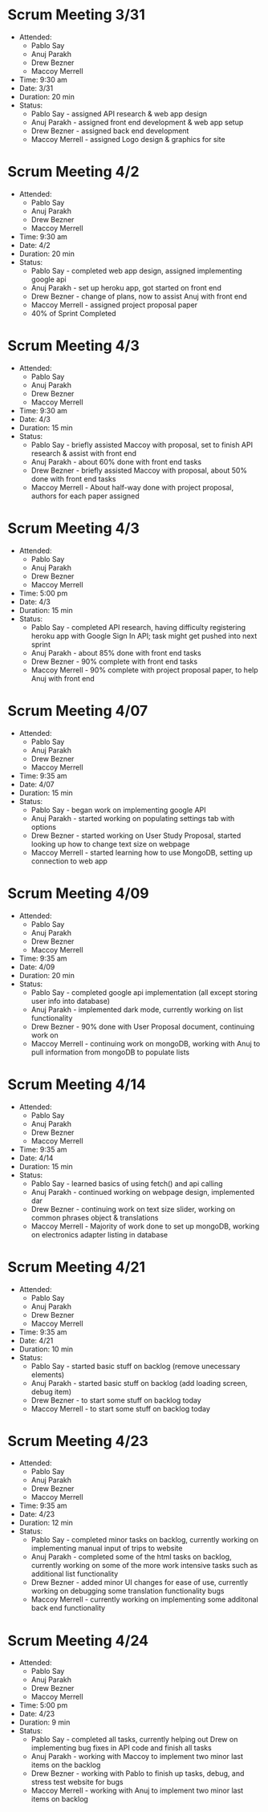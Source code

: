 # Scrum Meeting 3/31
 - Attended: 
    - Pablo Say
    - Anuj Parakh
    - Drew Bezner
    - Maccoy Merrell
 - Time: 9:30 am
- Date: 3/31 
- Duration: 20 min
- Status: 
    - Pablo Say - assigned API research & web app design
    - Anuj Parakh - assigned front end development & web app setup
    - Drew Bezner - assigned back end development
    - Maccoy Merrell - assigned Logo design & graphics for site


# Scrum Meeting 4/2
- Attended: 
    - Pablo Say
    - Anuj Parakh
    - Drew Bezner
    - Maccoy Merrell
- Time: 9:30 am
- Date: 4/2 
- Duration: 20 min
- Status: 
    - Pablo Say - completed web app design, assigned implementing google api
    - Anuj Parakh - set up heroku app, got started on front end
    - Drew Bezner - change of plans, now to assist Anuj with front end 
    - Maccoy Merrell - assigned project proposal paper
    - 40% of Sprint Completed

# Scrum Meeting 4/3
- Attended: 
    - Pablo Say
    - Anuj Parakh
    - Drew Bezner
    - Maccoy Merrell
- Time: 9:30 am
- Date: 4/3 
- Duration: 15 min
- Status: 
    - Pablo Say - briefly assisted Maccoy with proposal, set to finish API research & assist with front end
    - Anuj Parakh - about 60% done with front end tasks
    - Drew Bezner - briefly assisted Maccoy with proposal, about 50% done with front end tasks
    - Maccoy Merrell - About half-way done with project proposal, authors for each paper assigned
    
# Scrum Meeting 4/3
- Attended: 
    - Pablo Say
    - Anuj Parakh
    - Drew Bezner
    - Maccoy Merrell
- Time: 5:00 pm
- Date: 4/3 
- Duration: 15 min
- Status: 
    - Pablo Say - completed API research, having difficulty registering heroku app with Google Sign In API; task might get pushed into next sprint
    - Anuj Parakh - about 85% done with front end tasks
    - Drew Bezner - 90% complete with front end tasks
    - Maccoy Merrell - 90% complete with project proposal paper, to help Anuj with front end   


# Scrum Meeting 4/07
- Attended: 
    - Pablo Say
    - Anuj Parakh
    - Drew Bezner
    - Maccoy Merrell
- Time: 9:35 am
- Date: 4/07
- Duration: 15 min
- Status: 
    - Pablo Say - began work on implementing google API 
    - Anuj Parakh - started working on populating settings tab with options
    - Drew Bezner - started working on User Study Proposal, started looking up how to change text size on webpage
    - Maccoy Merrell - started learning how to use MongoDB, setting up connection to web app

# Scrum Meeting 4/09
- Attended: 
    - Pablo Say
    - Anuj Parakh
    - Drew Bezner
    - Maccoy Merrell
- Time: 9:35 am
- Date: 4/09
- Duration: 20 min
- Status: 
    - Pablo Say - completed google api implementation (all except storing user info into database)
    - Anuj Parakh - implemented dark mode, currently working on list functionality
    - Drew Bezner - 90% done with User Proposal document, continuing work on 
    - Maccoy Merrell - continuing work on mongoDB, working with Anuj to pull information from mongoDB to populate lists

# Scrum Meeting 4/14
- Attended: 
    - Pablo Say
    - Anuj Parakh
    - Drew Bezner
    - Maccoy Merrell
- Time: 9:35 am
- Date: 4/14
- Duration: 15 min
- Status: 
    - Pablo Say - learned basics of using fetch() and api calling
    - Anuj Parakh - continued working on webpage design, implemented dar
    - Drew Bezner - continuing work on text size slider, working on common phrases object & translations
    - Maccoy Merrell - Majority of work done to set up mongoDB, working on electronics adapter listing in database

# Scrum Meeting 4/21
- Attended: 
    - Pablo Say
    - Anuj Parakh
    - Drew Bezner
    - Maccoy Merrell
- Time: 9:35 am
- Date: 4/21
- Duration: 10 min
- Status: 
    - Pablo Say - started basic stuff on backlog (remove unecessary elements)
    - Anuj Parakh - started basic stuff on backlog (add loading screen, debug item)
    - Drew Bezner - to start some stuff on backlog today 
    - Maccoy Merrell - to start some stuff on backlog today 

# Scrum Meeting 4/23
- Attended: 
    - Pablo Say
    - Anuj Parakh
    - Drew Bezner
    - Maccoy Merrell
- Time: 9:35 am
- Date: 4/23
- Duration: 12 min
- Status: 
    - Pablo Say - completed minor tasks on backlog, currently working on implementing manual input of trips to website
    - Anuj Parakh - completed some of the html tasks on backlog, currently working on some of the more work intensive tasks such as additional list functionality
    - Drew Bezner - added minor UI changes for ease of use, currently working on debugging some translation functionality bugs
    - Maccoy Merrell - currently working on implementing some additonal back end functionality

# Scrum Meeting 4/24
- Attended: 
    - Pablo Say
    - Anuj Parakh
    - Drew Bezner
    - Maccoy Merrell
- Time: 5:00 pm
- Date: 4/23
- Duration: 9 min
- Status: 
    - Pablo Say - completed all tasks, currently helping out Drew on implementing bug fixes in API code and finish all tasks
    - Anuj Parakh - working with Maccoy to implement two minor last items on the backlog
    - Drew Bezner - working with Pablo to finish up tasks, debug, and stress test website for bugs
    - Maccoy Merrell - working with Anuj to implement two minor last items on backlog